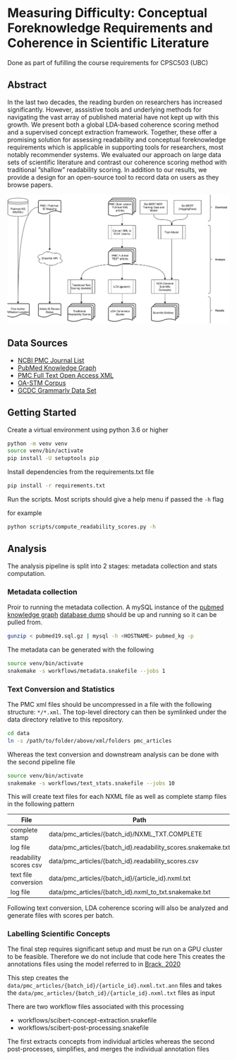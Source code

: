 # Measuring Difficulty: Conceptual Foreknowledge Requirements and Coherence in Scientific Literature

Done as part of fufilling the course requirements for CPSC503 (UBC)

## Abstract

In the last two decades, the reading burden on researchers has increased significantly. However, asssistive tools and underlying methods for navigating the vast array of published material have not kept up with this growth. We present both a global LDA-based coherence scoring method and a supervised concept extraction framework. Together, these offer a promising solution for assessing readability and conceptual foreknowledge requirements which is applicable in supporting tools for researchers, most notably recommender systems. We evaluated our approach on large data sets of scientific literature and contrast our coherence scoring method with traditional ”shallow” readability scoring. In addition to our results, we provide a design for an open-source tool to record data on users as they browse papers.

![system overview](manuscript/images/system-architecture.png)

## Data Sources

- [NCBI PMC Journal List](https://www.ncbi.nlm.nih.gov/pmc/journals/?format=csv)
- [PubMed Knowledge Graph](https://www.nature.com/articles/s41597-020-0543-2#Sec11)
- [PMC Full Text Open Access XML](https://www.ncbi.nlm.nih.gov/pmc/tools/ftp)
- [OA-STM Corpus](https://gitlab.com/TIBHannover/orkg/orkg-nlp.git)
- [GCDC Grammarly Data Set](https://github.com/aylai/GCDC-corpus)

## Getting Started

Create a virtual environment using python 3.6 or higher

```bash
python -m venv venv
source venv/bin/activate
pip install -U setuptools pip
```

Install dependencies from the requirements.txt file

```bash
pip install -r requirements.txt
```

Run the scripts. Most scripts should give a help menu if passed the `-h` flag

for example

```bash
python scripts/compute_readability_scores.py -h
```

## Analysis

The analysis pipeline is split into 2 stages: metadata collection and stats computation.

### Metadata collection

Proir to running the metadata collection. A mySQL instance of the [pubmed knowledge graph](https://www.nature.com/articles/s41597-020-0543-2#Sec11)
[database dump](http://er.tacc.utexas.edu/datasets/ped) should be up and running so it can
be pulled from.

```bash
gunzip < pubmed19.sql.gz | mysql -h <HOSTNAME> pubmed_kg -p
```

The metadata can be generated with the following

```bash
source venv/bin/activate
snakemake -s workflows/metadata.snakefile --jobs 1
```

### Text Conversion and Statistics

The PMC xml files should be uncompressed in a file with the following structure: `*/*.xml`. The
top-level directory can then be symlinked under the data directory relative to this repository.

```bash
cd data
ln -s /path/to/folder/above/xml/folders pmc_articles
```

Whereas the text conversion and downstream analysis can be done with the second pipeline file

```bash
source venv/bin/activate
snakemake -s workflows/text_stats.snakefile --jobs 10
```

This will create text files for each NXML file as well as complete stamp files in the
following pattern

| File                   | Path                                                          |
| ---------------------- | ------------------------------------------------------------- |
| complete stamp         | data/pmc_articles/{batch_id}/NXML_TXT.COMPLETE                |
| log file               | data/pmc_articles/{batch_id}.readability_scores.snakemake.txt |
| readability scores csv | data/pmc_articles/{batch_id}.readability_scores.csv           |
| text file conversion   | data/pmc_articles/{batch_id}/{article_id}.nxml.txt            |
| log file               | data/pmc_articles/{batch_id}.nxml_to_txt.snakemake.txt        |

Following text conversion, LDA coherence scoring will also be analyzed and generate files with
scores per batch.

### Labelling Scientific Concepts

The final step requires significant setup and must be run on a GPU cluster to be feasible. Therefore
we do not include that code here This creates the annotations files using the model referred to in
[Brack, 2020](https://link.springer.com/chapter/10.1007/978-3-030-45439-5_17)

This step creates the `data/pmc_articles/{batch_id}/{article_id}.nxml.txt.ann` files and takes the
`data/pmc_articles/{batch_id}/{article_id}.nxml.txt` files as input

There are two workflow files associated with this processing

- workflows/scibert-concept-extraction.snakefile
- workflows/scibert-post-processing.snakefile

The first extracts concepts from individual articles whereas the second post-processes, simplifies,
and merges the individual annotation files
